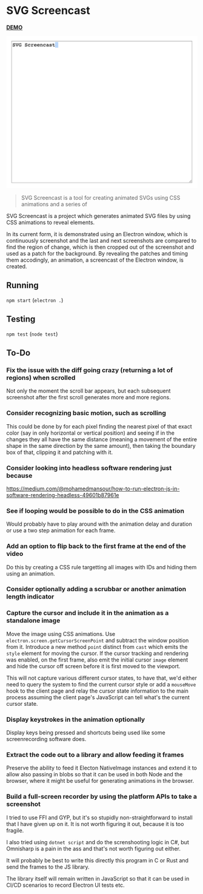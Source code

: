 # SVG Screencast

[**DEMO**](https://tomashubelbauer.github.io/svg-screencast/screencast.svg.html)

![](screencast.svg)

> SVG Screencast is a tool for creating animated SVGs using CSS animations and
> a series of 

SVG Screencast is a project which generates animated SVG files by using CSS
animations to reveal elements.

In its current form, it is demonstrated using an Electron window, which is
continuously screenshot and the last and next screenshots are compared to find
the region of change, which is then cropped out of the screenshot and used as a
patch for the background. By revealing the patches and timing them accodingly,
an animation, a screencast of the Electron window, is created.

## Running

`npm start` (`electron .`)

## Testing

`npm test` (`node test`)

## To-Do

### Fix the issue with the diff going crazy (returning a lot of regions) when scrolled

Not only the moment the scroll bar appears, but each subsequent screenshot after the
first scroll generates more and more regions.

### Consider recognizing basic motion, such as scrolling

This could be done by for each pixel finding the nearest pixel of that exact
color (say in only horizontal or vertical position) and seeing if in the changes
they all have the same distance (meaning a movement of the entire shape in the
same direction by the same amount), then taking the boundary box of that,
clipping it and patching with it.

### Consider looking into headless software rendering just because

https://medium.com/@mohamedmansour/how-to-run-electron-js-in-software-rendering-headless-49601b87961e

### See if looping would be possible to do in the CSS animation

Would probably have to play around with the animation delay and duration or use
a two step animation for each frame.

### Add an option to flip back to the first frame at the end of the video

Do this by creating a CSS rule targetting all images with IDs and hiding them
using an animation.

### Consider optionally adding a scrubbar or another animation length indicator

### Capture the cursor and include it in the animation as a standalone image

Move the image using CSS animations.
Use `electron.screen.getCursorScreenPoint` and subtract the window position from
it. Introduce a new method `point` distinct from `cast` which emits the `style`
element for moving the cursor. If the cursor tracking and rendering was enabled,
on the first frame, also emit the initial cursor `image` element and hide the
cursor off screen before it is first moved to the viewport.

This will not capture various different cursor states, to have that, we'd either
need to query the system to find the current cursor style or add a `mouseMove`
hook to the client page and relay the cursor state information to the main
process assuming the client page's JavaScript can tell what's the current cursor
state.

### Display keystrokes in the animation optionally

Display keys being pressed and shortcuts being used like some screenrecording
software does.

### Extract the code out to a library and allow feeding it frames

Preserve the ability to feed it Electon NativeImage instances and extend it to
allow also passing in blobs so that it can be used in both Node and the browser,
where it might be useful for generating animations in the browser.

### Build a full-screen recorder by using the platform APIs to take a screenshot

I tried to use FFI and GYP, but it's so stupidly non-straightforward to install
that I have given up on it. It is not worth figuring it out, because it is too
fragile.

I also tried using `dotnet script` and do the screnshooting logic in C#, but
Omnisharp is a pain in the ass and that's not worth figuring out either.

It will probably be best to write this directly this program in C or Rust and
send the frames to the JS library.

The library itself will remain written in JavaScript so that it can be used in
CI/CD scenarios to record Electron UI tests etc.
